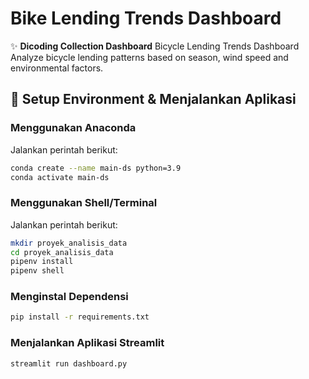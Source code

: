 # Bike Lending Trends Dashboard

✨ **Dicoding Collection Dashboard** Bicycle Lending Trends Dashboard Analyze bicycle lending patterns based on season, wind speed and environmental factors.

## 📌 Setup Environment & Menjalankan Aplikasi

### **Menggunakan Anaconda**
Jalankan perintah berikut:

```sh
conda create --name main-ds python=3.9
conda activate main-ds
```

### **Menggunakan Shell/Terminal**
Jalankan perintah berikut:

```sh
mkdir proyek_analisis_data
cd proyek_analisis_data
pipenv install
pipenv shell
```

### **Menginstal Dependensi**

```sh
pip install -r requirements.txt
```

### **Menjalankan Aplikasi Streamlit**

```sh
streamlit run dashboard.py
```

